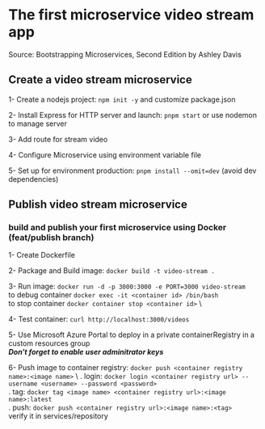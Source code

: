 # **The first microservice video stream app**
Source: Bootstrapping Microservices, Second Edition by Ashley Davis

## Create a video stream microservice
1- Create a nodejs project: `npm init -y` and customize package.json
    
2- Install Express for HTTP server and launch: `pnpm start` or use nodemon to manage server

3- Add route for stream video

4- Configure Microservice using environment variable file

5- Set up for environment production: `pnpm install --omit=dev` (avoid dev dependencies)

## Publish video stream microservice
### build and publish your first microservice using Docker (feat/publish branch)

1- Create Dockerfile

2- Package and Build image: `docker build -t video-stream .`

3- Run image: `docker run -d -p 3000:3000 -e PORT=3000 video-stream` \
    to debug container `docker exec -it <container id> /bin/bash` \
    to stop container `docker container stop <container id>` \

4- Test container: `curl http://localhost:3000/videos`

5- Use Microsoft Azure Portal to deploy in a private containerRegistry
    in a custom resources group \
    **_Don't forget to enable user adminitrator keys_**

6- Push image to container registry: `docker push <container registry name>:<image name>` \ 
    . login: `docker login <container registry url> --username <username> --password <password>` \
    . tag: `docker tag <image name> <container registry url>:<image name>:latest` \
    . push: `docker push <container registry url>:<image name>:<tag>` \
    verify it in services/repository